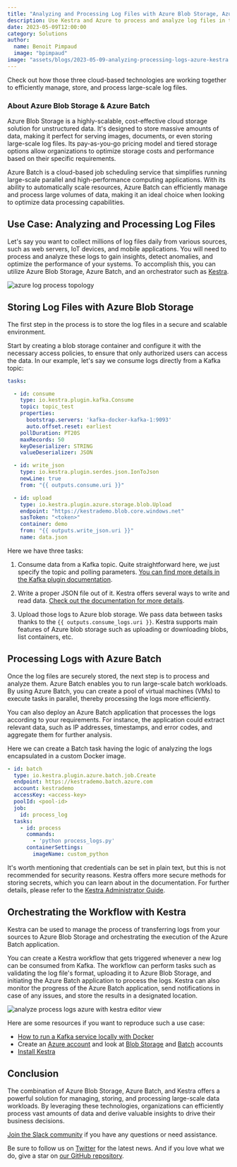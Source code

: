 ```yaml
---
title: "Analyzing and Processing Log Files with Azure Blob Storage, Azure Batch, and Kestra"
description: Use Kestra and Azure to process and analyze log files in the cloud.
date: 2023-05-09T12:00:00
category: Solutions
author:
  name: Benoit Pimpaud
  image: "bpimpaud"
image: "assets/blogs/2023-05-09-analyzing-processing-logs-azure-kestra.jpg"
---
```


Check out how those three cloud-based technologies are working together to efficiently manage, store, and process large-scale log files.

### About Azure Blob Storage & Azure Batch

Azure Blob Storage is a highly-scalable, cost-effective cloud storage solution for unstructured data. It's designed to store massive amounts of data, making it perfect for serving images, documents, or even storing large-scale log files. Its pay-as-you-go pricing model and tiered storage options allow organizations to optimize storage costs and performance based on their specific requirements.

Azure Batch is a cloud-based job scheduling service that simplifies running large-scale parallel and high-performance computing applications. With its ability to automatically scale resources, Azure Batch can efficiently manage and process large volumes of data, making it an ideal choice when looking to optimize data processing capabilities.

## Use Case: Analyzing and Processing Log Files

Let's say you want to collect millions of log files daily from various sources, such as web servers, IoT devices, and mobile applications. You will need to process and analyze these logs to gain insights, detect anomalies, and optimize the performance of your systems. To accomplish this, you can utilize Azure Blob Storage, Azure Batch, and an orchestrator such as [Kestra](https://github.com/kestra-io/kestra).

![azure log process topology](assets/blogs/2023-05-09-analyzing-processing-logs-azure-kestra/azure-kestra-topology.png)


## Storing Log Files with Azure Blob Storage

The first step in the process is to store the log files in a secure and scalable environment.

Start by creating a blob storage container and configure it with the necessary access policies, to ensure that only authorized users can access the data.
In our example, let's say we consume logs directly from a Kafka topic:

```yaml
tasks:

  - id: consume
    type: io.kestra.plugin.kafka.Consume
    topic: topic_test
    properties:
      bootstrap.servers: 'kafka-docker-kafka-1:9093'
      auto.offset.reset: earliest
    pollDuration: PT20S
    maxRecords: 50
    keyDeserializer: STRING
    valueDeserializer: JSON

  - id: write_json
    type: io.kestra.plugin.serdes.json.IonToJson
    newLine: true
    from: "{{ outputs.consume.uri }}"

  - id: upload
    type: io.kestra.plugin.azure.storage.blob.Upload
    endpoint: "https://kestrademo.blob.core.windows.net"
    sasToken: "<token>"
    container: demo
    from: "{{ outputs.write_json.uri }}"
    name: data.json
```

Here we have three tasks:

1. Consume data from a Kafka topic. Quite straightforward here, we just specify the topic and polling parameters. [You can find more details in the Kafka plugin documentation](/plugins/plugin-kafka).

2. Write a proper JSON file out of it. Kestra offers several ways to write and read data. [Check out the documentation for more details](/plugins/plugin-serdes).

3. Upload those logs to Azure blob storage. We pass data between tasks thanks to the `{{ outputs.consume_logs.uri }}`. Kestra supports main features of Azure blob storage such as uploading or downloading blobs, list containers, etc.

## Processing Logs with Azure Batch

Once the log files are securely stored, the next step is to process and analyze them. Azure Batch enables you to run large-scale batch workloads. By using Azure Batch, you can create a pool of virtual machines (VMs) to execute tasks in parallel, thereby processing the logs more efficiently.

You can also deploy an Azure Batch application that processes the logs according to your requirements. For instance, the application could extract relevant data, such as IP addresses, timestamps, and error codes, and aggregate them for further analysis.

Here we can create a Batch task having the logic of analyzing the logs encapsulated in a custom Docker image.

```yaml
- id: batch
  type: io.kestra.plugin.azure.batch.job.Create
  endpoint: https://kestrademo.batch.azure.com
  account: kestrademo
  accessKey: <access-key>
  poolId: <pool-id>
  job:
    id: process_log
  tasks:
    - id: process
      commands:
        - 'python process_logs.py'
      containerSettings:
        imageName: custom_python
```

It's worth mentioning that credentials can be set in plain text, but this is not recommended for security reasons. Kestra offers more secure methods for storing secrets, which you can learn about in the documentation. For further details, please refer to the [Kestra Administrator Guide](https://kestra.io/docs/administrator-guide).

## Orchestrating the Workflow with Kestra

Kestra can be used to manage the process of transferring logs from your sources to Azure Blob Storage and orchestrating the execution of the Azure Batch application.

You can create a Kestra workflow that gets triggered whenever a new log can be consumed from Kafka. The workflow can perform tasks such as validating the log file's format, uploading it to Azure Blob Storage, and initiating the Azure Batch application to process the logs. Kestra can also monitor the progress of the Azure Batch application, send notifications in case of any issues, and store the results in a designated location.

![analyze process logs azure with kestra editor view](assets/blogs/2023-05-09-analyzing-processing-logs-azure-kestra/azure-kestra-editor.png)

Here are some resources if you want to reproduce such a use case:

* [How to run a Kafka service locally with Docker](https://towardsdatascience.com/kafka-docker-python-408baf0e1088)
* Create an [Azure account](https://azure.microsoft.com/fr-fr/free/) and look at [Blob Storage](https://azure.microsoft.com/en-us/products/storage/blobs) and [Batch](https://learn.microsoft.com/en-us/azure/batch/accounts) accounts
* [Install Kestra](https://kestra.io/docs/getting-started)

## Conclusion

The combination of Azure Blob Storage, Azure Batch, and Kestra offers a powerful solution for managing, storing, and processing large-scale data workloads. By leveraging these technologies, organizations can efficiently process vast amounts of data and derive valuable insights to drive their business decisions.

[Join the Slack community](https://kestra.io/slack) if you have any questions or need assistance.

Be sure to follow us on [Twitter](https://twitter.com/kestra_io) for the latest news. And if you love what we do, give a star on [our GitHub repository](https://github.com/kestra-io/kestra).
